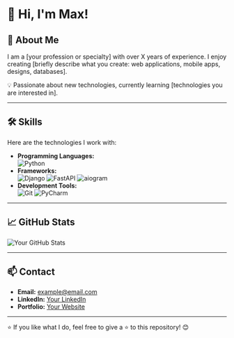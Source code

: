 # 👋 Hi, I'm Max!  
## 🚀 About Me  
I am a [your profession or specialty] with over X years of experience. I enjoy creating [briefly describe what you create: web applications, mobile apps, designs, databases].  

💡 Passionate about new technologies, currently learning [technologies you are interested in].  

---

## 🛠 Skills
Here are the technologies I work with:
- **Programming Languages:**  
  ![Python](https://img.shields.io/badge/Python-3776AB?style=flat&logo=python&logoColor=white)
- **Frameworks:**  
  ![Django](https://img.shields.io/badge/Django-092E20?style=flat&logo=django&logoColor=white)
  ![FastAPI](https://img.shields.io/badge/FastAPI-009688?style=flat&logo=fastapi&logoColor=white)
  ![aiogram](https://img.shields.io/badge/aiogram-2C2F33?style=flat&logo=python&logoColor=white)
- **Development Tools:**  
  ![Git](https://img.shields.io/badge/Git-F05032?style=flat&logo=git&logoColor=white)
  ![PyCharm](https://img.shields.io/badge/PyCharm-000000?style=flat&logo=pycharm&logoColor=white)


---

## 📈 GitHub Stats  
![Your GitHub Stats](https://github-readme-stats.vercel.app/api?username=your_username&show_icons=true&theme=radical)

---

## 📫 Contact  
- **Email:** [example@email.com](mailto:example@email.com)  
- **LinkedIn:** [Your LinkedIn](https://linkedin.com/in/your-profile)  
- **Portfolio:** [Your Website](https://example.com)  

---

⭐️ If you like what I do, feel free to give a ⭐️ to this repository! 😊
